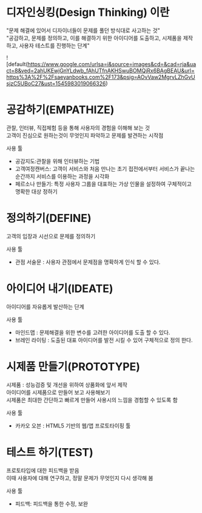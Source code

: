 # 디자인싱킹(Design Thinking) 이란
"문제 해결에 있어서 디자이너들이 문제를 풀던 방식대로 사고하는 것" <br>
"공감하고, 문제를 정의하고, 이를 해결하기 위한 아이디어를 도출하고, 시제품을 제작하고, 사용자 테스트를 진행하는 단계" <br>



![default(https://www.google.com/urlsa=i&source=images&cd=&cad=rja&uact=8&ved=2ahUKEwjGnYLdwb_fAhUTfnAKHSwuBOMQjRx6BAgBEAU&url=https%3A%2F%2Fsaeyanbooks.com%2F173&psig=AOvVaw2MgrvLZhGvUsjzC5UBoC27&ust=1545983019066326)

# 공감하기(EMPATHIZE)

관찰, 인터뷰, 직접체험 등을 통해 사용자의 경험을 이해해 보는 것  
고객이 진심으로 원하는것이 무엇인지 파악하고 문제를 발견하는 시작점

사용 툴  
* 공감지도:관찰을 위해 인터뷰하는 기법  
* 고객여정캔버스: 고객이 서비스와 처음 만나는 초기 접전에서부터 서비스가 끝나는 순간까지 서비스를 이용하는 과정을 시각화  
* 페르소나 만들기: 특정 사용자 그룹을 대표하는 가상 인물을 설정하여 구체적이고 명확한 대상 정하기  


# 정의하기(DEFINE)

고객의 입장과 시선으로 문제를 정의하기

사용 툴  
* 관점 서술문 : 사용자 관점에서 문제점을 명확하게 인식 할 수 있다.  


# 아이디어 내기(IDEATE)

아이디어를 자유롭게 발산하는 단계 

사용 툴  
* 마인드맵 : 문제해결을 위한 변수를 고려한 아이디어를 도출 할 수 있다.
* 브레인 라이팅 : 도출된 대표 아이디어를 발전 시킬 수 있어 구체적으로 정의 한다. 



# 시제품 만들기(PROTOTYPE)
 
시제품 : 성능검증 및 개선을 위하여 상품화에 앞서 제작  
아이디어를 시제품으로 만들어 보고 사용해보기  
시제품은 최대한 간단하고 빠르게 만들어 사용시의 느낌을 경험할 수 있도록 함  
  
사용 툴  
* 카카오 오븐 : HTML5 기반의 웹/앱 프로토타이핑 툴


# 테스트 하기(TEST)
 
프로토타입에 대한 피드백을 받음  
이때 사용자에 대해 연구하고, 정말 문제가 무엇인지 다시 생각해 봄  

사용 툴  
* 피드백: 피드백을 통한 수정, 보완

